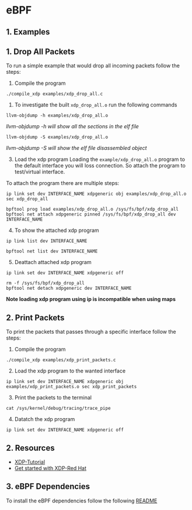 # eBPF
## 1. Examples
## 1. Drop All Packets
To run a simple example that would drop all incoming packets follow the steps:
1. Compile the program
```
./compile_xdp examples/xdp_drop_all.c
```
1. To investigate the built `xdp_drop_all.o` run the following commands
```
llvm-objdump -h examples/xdp_drop_all.o
```
*llvm-objdump -h will show all the sections in the elf file*

```
llvm-objdump -S examples/xdp_drop_all.o
```
*llvm-objdump -S will show the elf file disassembled object*

3. Load the xdp program
Loading the `example/xdp_drop_all.o` program to the default interface you will loss connection. So attach the program to test/virtual interface.

To attach the program there are multiple steps:
```
ip link set dev INTERFACE_NAME xdpgeneric obj examples/xdp_drop_all.o sec xdp_drop_all
```

```
bpftool prog load examples/xdp_drop_all.o /sys/fs/bpf/xdp_drop_all
bpftool net attach xdpgeneric pinned /sys/fs/bpf/xdp_drop_all dev INTERFACE_NAME
```

4. To show the attached xdp program
```
ip link list dev INTERFACE_NAME
```

```
bpftool net list dev INTERFACE_NAME
```

5. Deattach attached xdp program
```
ip link set dev INTERFACE_NAME xdpgeneric off
```

```
rm -f /sys/fs/bpf/xdp_drop_all
bpftool net detach xdpgeneric dev INTERFACE_NAME
```
**Note loading xdp program using ip is incompatible when using maps**
## 2. Print Packets
To print the packets that passes through a specific interface follow the steps:
1. Compile the program
```
./compile_xdp examples/xdp_print_packets.c
```
2. Load the xdp program to the wanted interface
```
ip link set dev INTERFACE_NAME xdpgeneric obj examples/xdp_print_packets.o sec xdp_print_packets
```
3. Print the packets to the terminal
```
cat /sys/kernel/debug/tracing/trace_pipe
```
4. Datatch the xdp program
```
ip link set dev INTERFACE_NAME xdpgeneric off
```
## 2. Resources
* [XDP-Tutorial](https://github.com/xdp-project/xdp-tutorial)
* [Get started with XDP-Red Hat](https://developers.redhat.com/blog/2021/04/01/get-started-with-xdp)


## 3. eBPF Dependencies
To install the eBPF dependencies follow the following [README](https://github.com/xdp-project/xdp-tutorial/blob/master/setup_dependencies.org)
